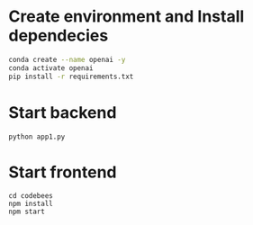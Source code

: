 # Create environment and Install dependecies

```bash
conda create --name openai -y
conda activate openai
pip install -r requirements.txt
```

# Start backend

```
python app1.py
```

# Start frontend

```
cd codebees
npm install
npm start
```